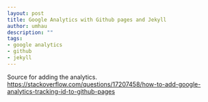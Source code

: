 ```yaml
---
layout: post
title: Google Analytics with Github pages and Jekyll
author: umhau
description: ""
tags:
- google analytics
- github
- jekyll
---
```


Source for adding the analytics. https://stackoverflow.com/questions/17207458/how-to-add-google-analytics-tracking-id-to-github-pages